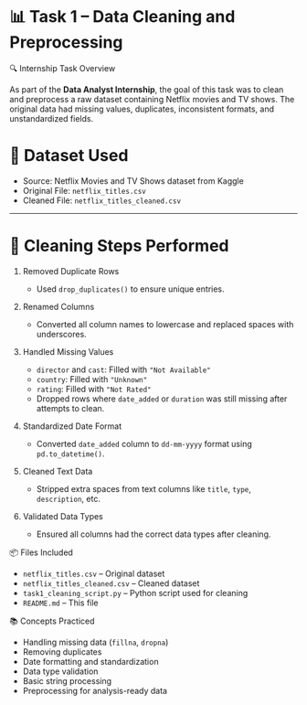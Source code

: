 # 📊 Task 1 – Data Cleaning and Preprocessing

🔍 Internship Task Overview

As part of the **Data Analyst Internship**, the goal of this task was to clean and preprocess a raw dataset containing Netflix movies and TV shows. The original data had missing values, duplicates, inconsistent formats, and unstandardized fields.


# 📁 Dataset Used

- Source: Netflix Movies and TV Shows dataset from Kaggle
- Original File: `netflix_titles.csv`
- Cleaned File: `netflix_titles_cleaned.csv`

---

# 🧹 Cleaning Steps Performed

1. Removed Duplicate Rows
   - Used `drop_duplicates()` to ensure unique entries.

2. Renamed Columns
   - Converted all column names to lowercase and replaced spaces with underscores.

3. Handled Missing Values
   - `director` and `cast`: Filled with `"Not Available"`
   - `country`: Filled with `"Unknown"`
   - `rating`: Filled with `"Not Rated"`
   - Dropped rows where `date_added` or `duration` was still missing after attempts to clean.

4. Standardized Date Format
   - Converted `date_added` column to `dd-mm-yyyy` format using `pd.to_datetime()`.

5. Cleaned Text Data
   - Stripped extra spaces from text columns like `title`, `type`, `description`, etc.

6. Validated Data Types
   - Ensured all columns had the correct data types after cleaning.


📦 Files Included

- `netflix_titles.csv` – Original dataset
- `netflix_titles_cleaned.csv` – Cleaned dataset
- `task1_cleaning_script.py` – Python script used for cleaning
- `README.md` – This file

📚 Concepts Practiced

- Handling missing data (`fillna`, `dropna`)
- Removing duplicates
- Date formatting and standardization
- Data type validation
- Basic string processing
- Preprocessing for analysis-ready data
